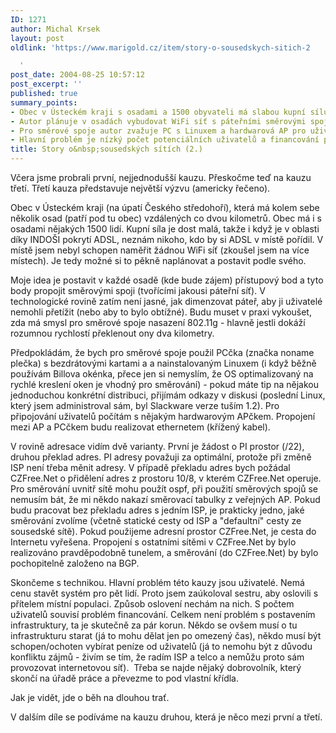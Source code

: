 ```yaml
---
ID: 1271
author: Michal Krsek
layout: post
oldlink: 'https://www.marigold.cz/item/story-o-sousedskych-sitich-2

  '
post_date: 2004-08-25 10:57:12
post_excerpt: ''
published: true
summary_points:
- Obec v Ústeckém kraji s osadami a 1500 obyvateli má slabou kupní sílu.
- Autor plánuje v osadách vybudovat WiFi síť s páteřními směrovými spoji.
- Pro směrové spoje autor zvažuje PC s Linuxem a hardwarová AP pro uživatele.
- Hlavní problém je nízký počet potenciálních uživatelů a financování provozu sítě.
title: Story o&nbsp;sousedských sítích (2.)
---
```


<p>
Včera jsme probrali první, nejjednodušší kauzu. Přeskočme teď na kauzu třetí. Třetí kauza představuje největší výzvu (americky řečeno). </p>
<p>
Obec v Ústeckém kraji (na úpatí Českého středohoří), která má kolem sebe několik osad (patří pod tu obec) vzdálených co dvou kilometrů. Obec má i s osadami nějakých 1500 lidí. Kupní síla je dost malá, takže i když je v oblasti díky INDOŠI pokrytí ADSL, neznám nikoho, kdo by si ADSL v místě pořídil. V místě jsem nebyl schopen naměřit žádnou WiFi síť (zkoušel jsem na více místech). Je tedy možné si to pěkně naplánovat a postavit podle svého.</p>

<!--more--><p>
Moje idea je postavit v každé osadě (kde bude zájem) přístupový bod a tyto body propojit směrovými spoji (tvořícími jakousi páteřní síť). V technologické rovině zatím není jasné, jak dimenzovat páteř, aby ji uživatelé nemohli přetížit (nebo aby to bylo obtížné). Budu muset v praxi vykoušet, zda má smysl pro směrové spoje nasazení 802.11g - hlavně jestli dokáží rozumnou rychlostí překlenout ony dva kilometry. </p>
<p>
Předpokládám, že bych pro směrové spoje použil PCčka (značka noname plečka) s bezdrátovými kartami a a nainstalovaným Linuxem (i když běžně používám Billova okénka, přece jen si nemyslím, že OS optimalizovaný na rychlé kreslení oken je vhodný pro směrování) - pokud máte tip na nějakou jednoduchou konkrétní distribuci, přijímám odkazy v diskusi (poslední Linux, který jsem administroval sám, byl Slackware verze tuším 1.2). Pro připojování uživatelů počítám s nějakým hardwarovým APčkem. Propojení mezi AP a PCčkem budu realizovat ethernetem (křížený kabel).</p>
<p>
V rovině adresace vidím dvě varianty. První je žádost o PI prostor (/22), druhou překlad adres. PI adresy považuji za optimální, protože při změně ISP není třeba měnit adresy. V případě překladu adres bych požádal CZFree.Net o přidělení adres z prostoru 10/8, v kterém CZFree.Net operuje. Pro směrování uvnitř sítě mohu použít ospf, při použití směrových spojů se nemusím bát, že mi někdo nakazí směrovací tabulky z veřejných AP. Pokud budu pracovat bez překladu adres s jedním ISP, je prakticky jedno, jaké směrování zvolíme (včetně statické cesty od ISP a "defaultní" cesty ze sousedské sítě). Pokud použijeme adresní prostor CZFree.Net, je cesta do Internetu vyřešena. Propojení s ostatními sítěmi v CZFree.Net by bylo realizováno pravděpodobně tunelem, a směrování (do CZFree.Net) by bylo pochopitelně založeno na BGP.</p>
<p>
Skončeme s technikou. Hlavní problém této kauzy jsou uživatelé. Nemá cenu stavět systém pro pět lidí. Proto jsem zaúkoloval sestru, aby oslovili s přítelem místní populaci. Způsob oslovení nechám na nich. S počtem uživatelů souvisí problém financování. Celkem není problém s postavením infrastruktury, ta je skutečně za pár korun. Někdo se ovšem musí o tu infrastrukturu starat (já to mohu dělat jen po omezený čas), někdo musí být schopen/ochoten vybírat peníze od uživatelů (já to nemohu být z důvodu konfliktu zájmů - živím se tím, že radím ISP a telco a nemůžu proto sám provozovat internetovou síť).  Třeba se najde nějaký dobrovolník, který skončí na úřadě práce a převezme to pod vlastní křídla.</p>
<p>
Jak je vidět, jde o běh na dlouhou trať.</p>
<p>
V dalším díle se podíváme na kauzu druhou, která je něco mezi první a třetí.</p>